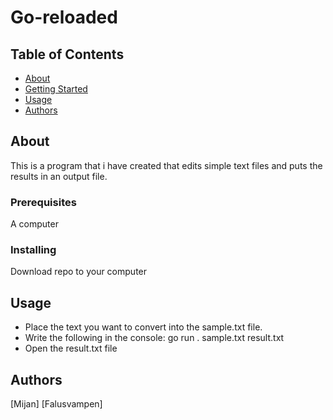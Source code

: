 # Go-reloaded

## Table of Contents

- [About](#about)
- [Getting Started](#getting_started)
- [Usage](#usage)
- [Authors](#authors)

## About <a name = "about"></a>

This is a program that i have created that edits simple text files and puts the results in an output file.
### Prerequisites

A computer

### Installing

Download repo to your computer

## Usage <a name = "usage"></a>

- Place the text you want to convert into the sample.txt file.
- Write the following in the console: go run . sample.txt result.txt 
- Open the result.txt file

## Authors

[Mijan]
[Falusvampen]